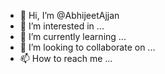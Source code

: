 - 👋 Hi, I’m @AbhijeetAjjan
- 👀 I’m interested in ...
- 🌱 I’m currently learning ...
- 💞️ I’m looking to collaborate on ...
- 📫 How to reach me ...

<!---
AbhijeetAjjan/AbhijeetAjjan is a ✨ special ✨ repository because its `README.md` (this file) appears on your GitHub profile.
You can click the Preview link to take a look at your changes.
--->

